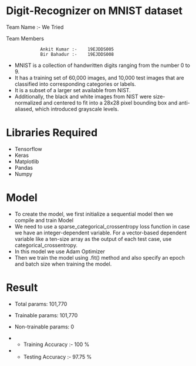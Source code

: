 # Digit-Recognizer on MNIST dataset

  Team Name :- We Tried
  
  Team Members 
                 
                 Ankit Kumar :-    19EJDDS005
                 Bir Bahadur :-    19EJDDS008

+ MNIST is a collection of handwritten digits ranging from the number 0 to 9.
+ It has a training set of 60,000 images, and 10,000 test images that are classified into corresponding categories or labels.
+ It is a subset of a larger set available from NIST. 
+ Additionally, the black and white images from NIST were size-normalized and centered to fit into a 28x28 pixel bounding box and anti-aliased, which introduced grayscale levels.

# Libraries Required
- Tensorflow
- Keras
- Matplotlib
- Pandas
- Numpy

# Model
- To create the model, we first initialize a sequential model then we compile and train Model
- We need to use a sparse_categorical_crossentropy loss function in case we have an integer-dependent variable. For a vector-based dependent variable like a ten-size array as the output of each test case, use categorical_crossentropy.
- In this model we use Adam Optimizer
- Then we train the model using .fit() method and also  specify an epoch and batch size when training the model.

# Result
  - Total params: 101,770
  - Trainable params: 101,770
  - Non-trainable params: 0

- * Training Accuracy :- 100 %
- * Testing Accuracy :-  97.75 %
